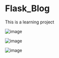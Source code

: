# Flask_Blog


This is a learning project 

![image](https://github.com/Tracy02022/Flask_Blog/assets/11726560/8a10d5e6-3f4f-488d-9c96-57a04130fe0c)


![image](https://github.com/Tracy02022/Flask_Blog/assets/11726560/3bd552f4-6cc0-40cf-a1c0-39feedfa8d5d)


![image](https://github.com/Tracy02022/Flask_Blog/assets/11726560/8ab183e6-ade8-4188-be87-703cc31e0c9f)
